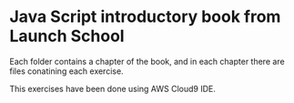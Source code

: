 # Java Script introductory book from Launch School #

Each folder contains a chapter of the book, and in each chapter there are files conatining each exercise. 

This exercises have been done using AWS Cloud9 IDE. 
